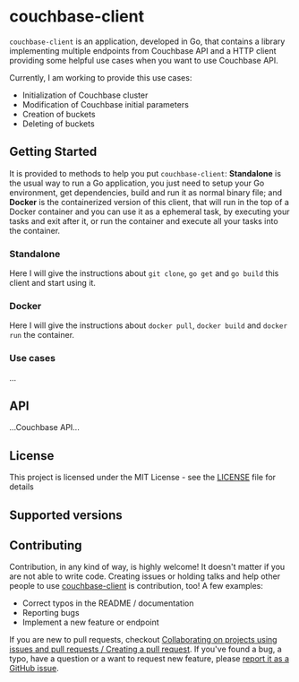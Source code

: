 # couchbase-client

`couchbase-client` is an application, developed in Go, that contains a library implementing multiple endpoints from Couchbase API and a HTTP client providing some helpful use cases when you want to use Couchbase API.

Currently, I am working to provide this use cases:

* Initialization of Couchbase cluster
* Modification of Couchbase initial parameters
* Creation of buckets
* Deleting of buckets

## Getting Started

It is provided to methods to help you put `couchbase-client`: **Standalone** is the usual way to run a Go application, you just need to setup your Go environment, get dependencies, build and run it as normal binary file; and **Docker** is the containerized version of this client, that will run in the top of a Docker container and you can use it as a ephemeral task, by executing your tasks and exit after it, or run the container and execute all your tasks into the container.

### Standalone

Here I will give the instructions about `git clone`, `go get` and `go build` this client and start using it.

### Docker

Here I will give the instructions about `docker pull`, `docker build` and `docker run` the container.

### Use cases

...

## API

...Couchbase API...

## License

This project is licensed under the MIT License - see the [LICENSE](./LICENSE) file for details

## Supported versions

## Contributing

Contribution, in any kind of way, is highly welcome! 
It doesn't matter if you are not able to write code.
Creating issues or holding talks and help other people to use [couchbase-client](https://github.com/hugomcfonseca/couchbase-client) is contribution, too!
A few examples:

* Correct typos in the README / documentation
* Reporting bugs
* Implement a new feature or endpoint

If you are new to pull requests, checkout [Collaborating on projects using issues and pull requests / Creating a pull request](https://help.github.com/articles/creating-a-pull-request/).
If you've found a bug, a typo, have a question or a want to request new feature, please [report it as a GitHub issue](https://github.com/hugomcfonseca/couchbase-client/issues).
